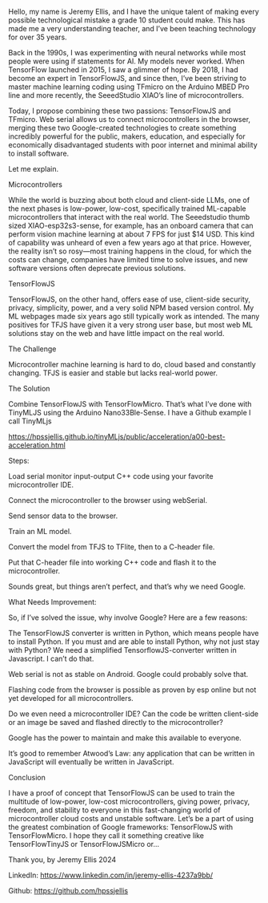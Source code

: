  

 

 

Hello, my name is Jeremy Ellis, and I have the unique talent of making every possible technological mistake a grade 10 student could make. This has made me a very understanding teacher, and I’ve been teaching technology for over 35 years. 

Back in the 1990s, I was experimenting with neural networks while most people were using if statements for AI. My models never worked. When TensorFlow launched in 2015, I saw a glimmer of hope. By 2018, I had become an expert in TensorFlowJS, and since then, I’ve been striving to master machine learning coding using TFmicro on the Arduino MBED Pro line and more recently, the SeeedStudio XIAO’s line of microcontrollers. 

Today, I propose combining these two passions: TensorFlowJS and TFmicro. Web serial allows us to connect microcontrollers in the browser, merging these two Google-created technologies to create something incredibly powerful for the public, makers, education, and especially for economically disadvantaged students with poor internet and minimal ability to install software. 

Let me explain. 

Microcontrollers 

While the world is buzzing about both cloud and client-side LLMs, one of the next phases is low-power, low-cost, specifically trained ML-capable microcontrollers that interact with the real world. The Seeedstudio thumb sized XIAO-esp32s3-sense, for example, has an onboard camera that can perform vision machine learning at about 7 FPS for just $14 USD. This kind of capability was unheard of even a few years ago at that price. However, the reality isn’t so rosy—most training happens in the cloud, for which the costs can change, companies have limited time to solve issues, and new software versions often deprecate previous solutions. 

TensorFlowJS 

TensorFlowJS, on the other hand, offers ease of use, client-side security, privacy, simplicity, power, and a very solid NPM based version control. My ML webpages made six years ago still typically work as intended. The many positives for TFJS have given it a very strong user base, but most web ML solutions stay on the web and have little impact on the real world.  

The Challenge 

Microcontroller machine learning is hard to do, cloud based and constantly changing. TFJS is easier and stable but lacks real-world power. 

The Solution 

Combine TensorFlowJS with TensorFlowMicro. That’s what I’ve done with TinyMLJS using the Arduino Nano33Ble-Sense. I have a Github example I call TinyMLjs   

 https://hpssjellis.github.io/tinyMLjs/public/acceleration/a00-best-acceleration.html 

 

Steps: 

Load serial monitor input-output C++ code using your favorite microcontroller IDE. 

Connect the microcontroller to the browser using webSerial. 

Send sensor data to the browser. 

Train an ML model. 

Convert the model from TFJS to TFlite, then to a C-header file. 

Put that C-header file into working C++ code and flash it to the microcontroller. 

Sounds great, but things aren’t perfect, and that’s why we need Google. 

What Needs Improvement: 

So, if I’ve solved the issue, why involve Google? Here are a few reasons: 

The TensorFlowJS converter is written in Python, which means people have to install Python. If you must and are able to install Python, why not just stay with Python? We need a simplified TensorflowJS-converter written in Javascript. I can’t do that. 

Web serial is not as stable on Android. Google could probably solve that. 

Flashing code from the browser is possible as proven by esp online but not yet developed for all microcontrollers. 

Do we even need a microcontroller IDE? Can the code be written client-side or an image be saved and flashed directly to the microcontroller? 

Google has the power to maintain and make this available to everyone. 

It’s good to remember Atwood’s Law: any application that can be written in JavaScript will eventually be written in JavaScript. 

Conclusion 

I have a proof of concept that TensorFlowJS can be used to train the multitude of low-power, low-cost microcontrollers, giving power, privacy, freedom, and stability to everyone in this fast-changing world of microcontroller cloud costs and unstable software. Let’s be a part of using the greatest combination of Google frameworks: TensorFlowJS with TensorFlowMicro. I hope they call it something creative like TensorFlowTinyJS or TensorFlowJSMicro or... 

 

 

Thank you, by Jeremy Ellis 2024  

LinkedIn: https://www.linkedin.com/in/jeremy-ellis-4237a9bb/ 

Github: https://github.com/hpssjellis 

 
